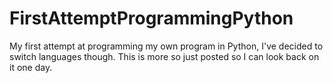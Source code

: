 FirstAttemptProgrammingPython
=============================

My first attempt at programming my own program in Python, I've decided to switch languages though. This is more so just posted so I can look back on it one day.